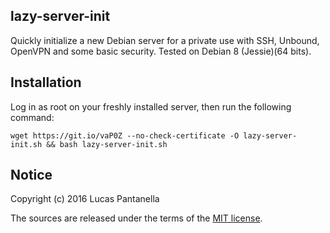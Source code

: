 ## lazy-server-init

Quickly initialize a new Debian server for a private use with SSH, Unbound, OpenVPN and some basic security.
Tested on Debian 8 (Jessie)(64 bits).

## Installation

Log in as root on your freshly installed server, then run the following command:

`wget https://git.io/vaP0Z --no-check-certificate -O lazy-server-init.sh && bash lazy-server-init.sh`

## Notice

Copyright (c) 2016 Lucas Pantanella

The sources are released under the terms of the [MIT license](LICENSE).